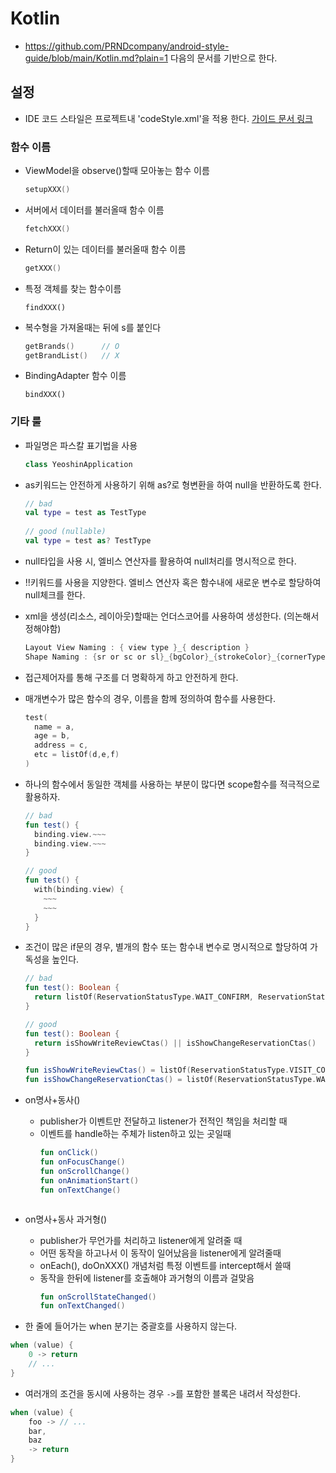 # Kotlin

- https://github.com/PRNDcompany/android-style-guide/blob/main/Kotlin.md?plain=1 다음의 문서를 기반으로 한다.

## 설정
- IDE 코드 스타일은 프로젝트내 'codeStyle.xml'을 적용 한다. [가이드 문서 링크](https://fastlane.atlassian.net/wiki/spaces/YR/pages/1898152292/Android)

### 함수 이름
- ViewModel을 observe()할때 모아놓는 함수 이름
  ```kotlin
  setupXXX()
  ```

- 서버에서 데이터를 불러올때 함수 이름
  ```kotlin
  fetchXXX()
  ```

- Return이 있는 데이터를 불러올때 함수 이름
  ```kotlin
  getXXX()
  ```

- 특정 객체를 찾는 함수이름
  ```
  findXXX()
  ```

- 복수형을 가져올때는 뒤에 s를 붙인다
  ```kotlin
  getBrands()      // O
  getBrandList()   // X
  ```

- BindingAdapter 함수 이름  
  ```
  bindXXX()
  ```

### 기타 룰
- 파일명은 파스칼 표기법을 사용
  ```kotlin
  class YeoshinApplication
  ```
  
- as키워드는 안전하게 사용하기 위해 as?로 형변환을 하여 null을 반환하도록 한다.  
  ```kotlin
  // bad
  val type = test as TestType
    
  // good (nullable)
  val type = test as? TestType
  ```
    
- null타입을 사용 시, 엘비스 연산자를 활용하여 null처리를 명시적으로 한다.

- !!키워드를 사용을 지양한다. 엘비스 연산자 혹은 함수내에 새로운 변수로 할당하여 null체크를 한다.
  
- xml을 생성(리소스, 레이아웃)할때는 언더스코어를 사용하여 생성한다. (의논해서 정해야함)  
  ```kotlin
  Layout View Naming : { view type }_{ description }
  Shape Naming : {sr or sc or sl}_{bgColor}_{strokeColor}_{cornerTypecornerSize}
  ```
    
- 접근제어자를 통해 구조를 더 명확하게 하고 안전하게 한다.
  
- 매개변수가 많은 함수의 경우, 이름을 함께 정의하여 함수를 사용한다.  
  ```kotlin
  test(
    name = a,
    age = b,
    address = c,
    etc = listOf(d,e,f)
  )
  ```
    
- 하나의 함수에서 동일한 객체를 사용하는 부분이 많다면 scope함수를 적극적으로 활용하자.
  ```kotlin
  // bad
  fun test() {
    binding.view.~~~
    binding.view.~~~
  }
  
  // good
  fun test() {
    with(binding.view) {
      ~~~
      ~~~
    }
  }
  ```

- 조건이 많은 if문의 경우, 별개의 함수 또는 함수내 변수로 명시적으로 할당하여 가독성을 높인다.
  ```kotlin
  // bad
  fun test(): Boolean {
    return listOf(ReservationStatusType.WAIT_CONFIRM, ReservationStatusType.CONFIRM).contains(status) || listOf(ReservationStatusType.VISIT_COMPLETE).contains(status) && reviewWritables?.isNotEmpty() == true
  }
  
  // good
  fun test(): Boolean {
    return isShowWriteReviewCtas() || isShowChangeReservationCtas()
  }

  fun isShowWriteReviewCtas() = listOf(ReservationStatusType.VISIT_COMPLETE).contains(status) && reviewWritables?.isNotEmpty() == true
  fun isShowChangeReservationCtas() = listOf(ReservationStatusType.WAIT_CONFIRM, ReservationStatusType.CONFIRM).contains(status)
  
  ```

- on명사+동사()
  - publisher가 이벤트만 전달하고 listener가 전적인 책임을 처리할 때
  - 이벤트를 handle하는 주체가 listen하고 있는 곳일때
    ```kotlin
    fun onClick()
    fun onFocusChange()
    fun onScrollChange()
    fun onAnimationStart()
    fun onTextChange()
  ```

- on명사+동사 과거형()
  - publisher가 무언가를 처리하고 listener에게 알려줄 때
  - 어떤 동작을 하고나서 이 동작이 일어났음을 listener에게 알려줄때
  - onEach(), doOnXXX() 개념처럼 특정 이벤트를 intercept해서 쓸때
  - 동작을 한뒤에 listener를 호출해야 과거형의 이름과 걸맞음
    ```kotlin
    fun onScrollStateChanged()
    fun onTextChanged()
    ```

- 한 줄에 들어가는 when 분기는 중괄호를 사용하지 않는다.
```kotlin
when (value) {
    0 -> return
    // ...
}
```

- 여러개의 조건을 동시에 사용하는 경우 `->`를 포함한 블록은 내려서 작성한다.
```kotlin
when (value) {
    foo -> // ...
    bar,
    baz
    -> return
}
```
